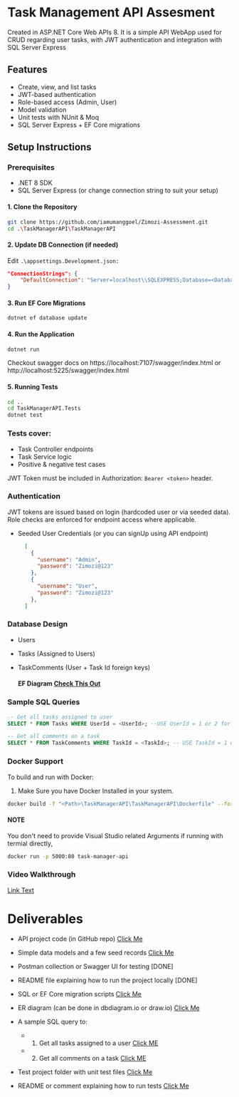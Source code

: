 # Task Management API Assesment
Created in ASP.NET Core Web APIs 8. It is a simple API WebApp used for CRUD regarding user tasks, with JWT authentication and integration with SQL Server Express

## Features

- Create, view, and list tasks
- JWT-based authentication
- Role-based access (Admin, User)
- Model validation
- Unit tests with NUnit & Moq
- SQL Server Express + EF Core migrations

## Setup Instructions

### Prerequisites
- .NET 8 SDK
- SQL Server Express (or change connection string to suit your setup)


#### 1. Clone the Repository

```bash
git clone https://github.com/iamumanggoel/Zimozi-Assessment.git
cd .\TaskManagerAPI\TaskManagerAPI

```
#### 2. Update DB Connection (if needed)
   
Edit ```.\appsettings.Development.json:```
```json
"ConnectionStrings": {
    "DefaultConnection": "Server=localhost\\SQLEXPRESS;Database=<DatabaseName>;Trusted_Connection=True;TrustServerCertificate=True;"
}
```

#### 3. Run EF Core Migrations
```bash
dotnet ef database update
```

#### 4. Run the Application
```bash
dotnet run
```
Checkout swagger docs on https://localhost:7107/swagger/index.html or http://localhost:5225/swagger/index.html

#### 5. Running Tests
```bash
cd ..
cd TaskManagerAPI.Tests
dotnet test
```

### Tests cover:
  - Task Controller endpoints
  - Task Service logic
  - Positive & negative test cases

JWT Token must be included in Authorization: ```Bearer <token>``` header.

### Authentication
JWT tokens are issued based on login (hardcoded user or via seeded data). Role checks are enforced for endpoint access where applicable.

- Seeded User Credentials (or you can signUp using API endpoint)
  ```json
    [
      {
        "username": "Admin",
        "password": "Zimozi@123"
      },
      {
        "username": "User",
        "password": "Zimozi@123"
      },
    ]
  ```
  
 ### Database Design
- Users

- Tasks (Assigned to Users)

- TaskComments (User + Task Id foreign keys)

   #### EF Diagram [Check This Out](https://github.com/iamumanggoel/Zimozi-Assessment/blob/main/ER_Diagram.png)

### Sample SQL Queries

```sql
-- Get all tasks assigned to user
SELECT * FROM Tasks WHERE UserId = <UserId>; --USE UserId = 1 or 2 for seeded data
```

```sql 
-- Get all comments on a task
SELECT * FROM TaskComments WHERE TaskId = <TaskId>; -- USE TaskId = 1 or 2 for seeded data
```
### Docker Support 
To build and run with Docker:
  1. Make Sure you have Docker Installed in your system.
```bash
docker build -f "<Path>\TaskManagerAPI\TaskManagerAPI\Dockerfile" --force-rm -t taskmanagerapi:dev --target base  --build-arg "BUILD_CONFIGURATION=Debug" --label "com.microsoft.created-by=visual-studio" --label "com.microsoft.visual-studio.project-name=TaskManagerAPI" "<Path>\TaskManagerAPI" 
```
#### NOTE
You don't need to provide Visual Studio related Arguments if running with termial directly,

```bash
docker run -p 5000:80 task-manager-api
```



### Video Walkthrough
[Link Text](http://example.com)



# Deliverables
- API project code (in GitHub repo) [Click Me](https://github.com/iamumanggoel/Zimozi-Assessment)
- Simple data models and a few seed records [Click Me](https://github.com/iamumanggoel/Zimozi-Assessment/tree/main/TaskManagerAPI/Entities)
- Postman collection or Swagger UI for testing [DONE]
- README file explaining how to run the project locally [DONE]
  
- SQL or EF Core migration scripts [Click Me](https://github.com/iamumanggoel/Zimozi-Assessment/tree/main/TaskManagerAPI/Migrations)
- ER diagram (can be done in dbdiagram.io or draw.io) [Click Me](https://github.com/iamumanggoel/Zimozi-Assessment/blob/main/ER_Diagram.png)
- A sample SQL query to:
    - 1. Get all tasks assigned to a user [Click ME](https://github.com/iamumanggoel/Zimozi-Assessment/blob/main/README.md#sample-sql-queries)
    - 2. Get all comments on a task [Click ME](https://github.com/iamumanggoel/Zimozi-Assessment/blob/main/README.md#sample-sql-queries)

- Test project folder with unit test files [Click Me](https://github.com/iamumanggoel/Zimozi-Assessment/tree/main/TaskManagerAPI.Tests)
- README or comment explaining how to run tests [Click Me](https://github.com/iamumanggoel/Zimozi-Assessment/blob/main/README.md#5-running-tests)

